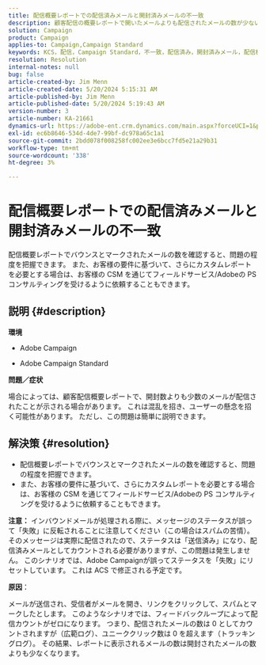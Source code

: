 ```yaml
---
title: 配信概要レポートでの配信済みメールと開封済みメールの不一致
description: 顧客配信の概要レポートで開いたメールよりも配信されたメールの数が少ない問題について説明します。
solution: Campaign
product: Campaign
applies-to: Campaign,Campaign Standard
keywords: KCS，配信，Campaign Standard，不一致，配信済み，開封済みメール，配信概要レポート，FAQ
resolution: Resolution
internal-notes: null
bug: false
article-created-by: Jim Menn
article-created-date: 5/20/2024 5:15:31 AM
article-published-by: Jim Menn
article-published-date: 5/20/2024 5:19:43 AM
version-number: 3
article-number: KA-21661
dynamics-url: https://adobe-ent.crm.dynamics.com/main.aspx?forceUCI=1&pagetype=entityrecord&etn=knowledgearticle&id=a68f5df4-6716-ef11-9f8a-6045bd006268
exl-id: ec6b8646-534d-4de7-99bf-dc978a65c1a1
source-git-commit: 2bdd078f008258fc002ee3e6bcc7fd5e21a29b31
workflow-type: tm+mt
source-wordcount: '338'
ht-degree: 3%

---
```


# 配信概要レポートでの配信済みメールと開封済みメールの不一致


配信概要レポートでバウンスとマークされたメールの数を確認すると、問題の程度を把握できます。 また、お客様の要件に基づいて、さらにカスタムレポートを必要とする場合は、お客様の CSM を通じてフィールドサービス/Adobeの PS コンサルティングを受けるように依頼することもできます。

## 説明 {#description}


<b>環境</b>

- Adobe Campaign

- Adobe Campaign Standard

<b>問題／症状</b>

場合によっては、顧客配信概要レポートで、開封数よりも少数のメールが配信されたことが示される場合があります。 これは混乱を招き、ユーザーの懸念を招く可能性があります。 ただし、この問題は簡単に説明できます。


## 解決策 {#resolution}


- 配信概要レポートでバウンスとマークされたメールの数を確認すると、問題の程度を把握できます。
- また、お客様の要件に基づいて、さらにカスタムレポートを必要とする場合は、お客様の CSM を通じてフィールドサービス/Adobeの PS コンサルティングを受けるように依頼することもできます。


<b>注意：</b> インバウンドメールが処理される際に、メッセージのステータスが誤って「失敗」に反転されることに注意してください（この場合はスパムの苦情）。 そのメッセージは実際に配信されたので、ステータスは「送信済み」になり、配信済みメールとしてカウントされる必要がありますが、この問題は発生しません。 このシナリオでは、Adobe Campaignが誤ってステータスを「失敗」にリセットしています。 これは ACS で修正される予定です。

<b>原因</b>：

メールが送信され、受信者がメールを開き、リンクをクリックして、スパムとマークしたとします。 このようなシナリオでは、フィードバックループによって配信カウントがゼロになります。 つまり、配信されたメールの数は 0 としてカウントされますが（広範ログ）、ユニーククリック数は 0 を超えます（トラッキングログ）。 その結果、レポートに表示されるメールの数は開封されたメールの数よりも少なくなります。
